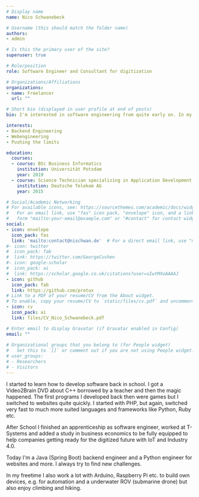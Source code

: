 ```yaml
---
# Display name
name: Nico Schwanebeck 

# Username (this should match the folder name)
authors:
- admin

# Is this the primary user of the site?
superuser: true

# Role/position
role: Software Engineer and Consultant for digitization

# Organizations/Affiliations
organizations:
- name: Freelancer
  url: ""

# Short bio (displayed in user profile at end of posts)
bio: I'm interested in software engineering from quite early on. In my freetime I like to work on a underwater ROV or go climbing.

interests:
- Backend Engineering
- Webengineering
- Pushing the limits

education:
  courses:
  - course: BSc Business Informatics
    institution: Universität Potsdam
    year: 2019
  - course: Science Technician specializing in Application Development
    institution: Deutsche Telekom AG
    year: 2015

# Social/Academic Networking
# For available icons, see: https://sourcethemes.com/academic/docs/widgets/#icons
#   For an email link, use "fas" icon pack, "envelope" icon, and a link in the
#   form "mailto:your-email@example.com" or "#contact" for contact widget.
social:
- icon: envelope
  icon_pack: fas
  link: 'mailto:contact@nischwan.de'  # For a direct email link, use "mailto:test@example.org".
#- icon: twitter
#  icon_pack: fab
#  link: https://twitter.com/GeorgeCushen
#- icon: google-scholar
#  icon_pack: ai
#  link: https://scholar.google.co.uk/citations?user=sIwtMXoAAAAJ
- icon: github
  icon_pack: fab
  link: https://github.com/protux
# Link to a PDF of your resume/CV from the About widget.
# To enable, copy your resume/CV to `static/files/cv.pdf` and uncomment the lines below.  
- icon: cv
  icon_pack: ai
  link: files/CV_Nico_Schwanebeck.pdf

# Enter email to display Gravatar (if Gravatar enabled in Config)
email: ""
  
# Organizational groups that you belong to (for People widget)
#   Set this to `[]` or comment out if you are not using People widget.  
# user_groups:
# - Researchers
# - Visitors
---
```


I started to learn how to develop software back in school. I got a Video2Brain DVD about C++ borrowed by a teacher and then the magic happened. The first programs I developed back then were games but I switched to websites quite quickly. I started with PHP, but again, switched very fast to much more suited languages and frameworks like Python, Ruby etc.

After School I finished an apprenticeship as software engineer, worked at T-Systems and added a study in business economics to be fully equipped to help companies getting ready for the digitized future with IoT and Industry 4.0.

Today I'm a Java (Spring Boot) backend engineer and a Python engineer for websites and more. I always try to find new challenges.

In my freetime I also work a lot with Arduino, Raspberry Pi etc. to build own devices, e.g. for automation and a underwater ROV (submarine drone) but also enjoy climbing and hiking.
